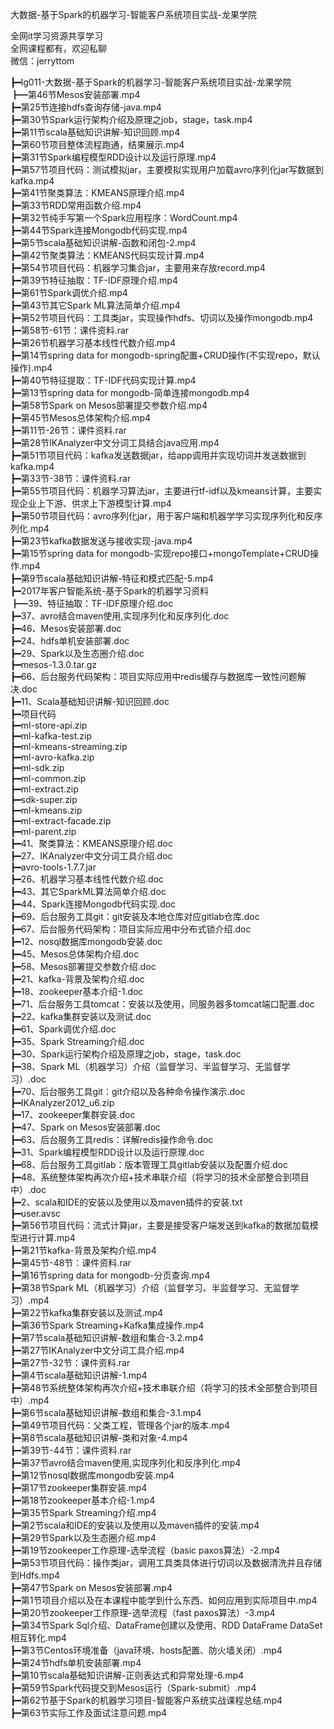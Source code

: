 大数据-基于Spark的机器学习-智能客户系统项目实战-龙果学院

全网it学习资源共享学习<br>全网课程都有，欢迎私聊<br>微信：jerryttom<br>

┣━lg011-大数据-基于Spark的机器学习-智能客户系统项目实战-龙果学院<br> ┣━第46节Mesos安装部署.mp4<br> ┣━第25节连接hdfs查询存储-java.mp4<br> ┣━第30节Spark运行架构介绍及原理之job，stage，task.mp4<br> ┣━第11节scala基础知识讲解-知识回顾.mp4<br> ┣━第60节项目整体流程跑通，结果展示.mp4<br> ┣━第31节Spark编程模型RDD设计以及运行原理.mp4<br> ┣━第57节项目代码：测试模拟jar，主要模拟实现用户加载avro序列化jar写数据到kafka.mp4<br> ┣━第41节聚类算法：KMEANS原理介绍.mp4<br> ┣━第33节RDD常用函数介绍.mp4<br> ┣━第32节纯手写第一个Spark应用程序：WordCount.mp4<br> ┣━第44节Spark连接Mongodb代码实现.mp4<br> ┣━第5节scala基础知识讲解-函数和闭包-2.mp4<br> ┣━第42节聚类算法：KMEANS代码实现计算.mp4<br> ┣━第54节项目代码：机器学习集合jar，主要用来存放record.mp4<br> ┣━第39节特征抽取：TF-IDF原理介绍.mp4<br> ┣━第61节Spark调优介绍.mp4<br> ┣━第43节其它Spark ML算法简单介绍.mp4<br> ┣━第52节项目代码：工具类jar，实现操作hdfs、切词以及操作mongodb.mp4<br> ┣━第58节-61节：课件资料.rar<br> ┣━第26节机器学习基本线性代数介绍.mp4<br> ┣━第14节spring data for mongodb-spring配置+CRUD操作(不实现repo，默认操作).mp4<br> ┣━第40节特征提取：TF-IDF代码实现计算.mp4<br> ┣━第13节spring data for mongodb-简单连接mongodb.mp4<br> ┣━第58节Spark on Mesos部署提交参数介绍.mp4<br> ┣━第45节Mesos总体架构介绍.mp4<br> ┣━第11节-26节：课件资料.rar<br> ┣━第28节IKAnalyzer中文分词工具结合java应用.mp4<br> ┣━第51节项目代码：kafka发送数据jar，给app调用并实现切词并发送数据到kafka.mp4<br> ┣━第33节-38节：课件资料.rar<br> ┣━第55节项目代码：机器学习算法jar，主要进行tf-idf以及kmeans计算，主要实现企业上下游、供求上下游模型计算.mp4<br> ┣━第50节项目代码：avro序列化jar，用于客户端和机器学学习实现序列化和反序列化.mp4<br> ┣━第23节kafka数据发送与接收实现-java.mp4<br> ┣━第15节spring data for mongodb-实现repo接口+mongoTemplate+CRUD操作.mp4<br> ┣━第9节scala基础知识讲解-特征和模式匹配-5.mp4<br> ┣━2017年客户智能系统-基于Spark的机器学习资料<br> ┣━39、特征抽取：TF-IDF原理介绍.doc<br> ┣━37、avro结合maven使用,实现序列化和反序列化.doc<br> ┣━46、Mesos安装部署.doc<br> ┣━24、hdfs单机安装部署.doc<br> ┣━29、Spark以及生态圈介绍.doc<br> ┣━mesos-1.3.0.tar.gz<br> ┣━66、后台服务代码架构：项目实际应用中redis缓存与数据库一致性问题解决.doc<br> ┣━11、Scala基础知识讲解-知识回顾.doc<br> ┣━项目代码<br> ┣━ml-store-api.zip<br> ┣━ml-kafka-test.zip<br> ┣━ml-kmeans-streaming.zip<br> ┣━ml-avro-kafka.zip<br> ┣━ml-sdk.zip<br> ┣━ml-common.zip<br> ┣━ml-extract.zip<br> ┣━sdk-super.zip<br> ┣━ml-kmeans.zip<br> ┣━ml-extract-facade.zip<br> ┣━ml-parent.zip<br> ┣━41、聚类算法：KMEANS原理介绍.doc<br> ┣━27、IKAnalyzer中文分词工具介绍.doc<br> ┣━avro-tools-1.7.7.jar<br> ┣━26、机器学习基本线性代数介绍.doc<br> ┣━43、其它SparkML算法简单介绍.doc<br> ┣━44、Spark连接Mongodb代码实现.doc<br> ┣━69、后台服务工具git：git安装及本地仓库对应gitlab仓库.doc<br> ┣━67、后台服务代码架构：项目实际应用中分布式锁介绍.doc<br> ┣━12、nosql数据库mongodb安装.doc<br> ┣━45、Mesos总体架构介绍.doc<br> ┣━58、Mesos部署提交参数介绍.doc<br> ┣━21、kafka-背景及架构介绍.doc<br> ┣━18、zookeeper基本介绍-1.doc<br> ┣━71、后台服务工具tomcat：安装以及使用，同服务器多tomcat端口配置.doc<br> ┣━22、kafka集群安装以及测试.doc<br> ┣━61、Spark调优介绍.doc<br> ┣━35、Spark Streaming介绍.doc<br> ┣━30、Spark运行架构介绍及原理之job，stage，task.doc<br> ┣━38、Spark ML（机器学习）介绍（监督学习、半监督学习、无监督学习）.doc<br> ┣━70、后台服务工具git：git介绍以及各种命令操作演示.doc<br> ┣━IKAnalyzer2012_u6.zip<br> ┣━17、zookeeper集群安装.doc<br> ┣━47、Spark on Mesos安装部署.doc<br> ┣━63、后台服务工具redis：详解redis操作命令.doc<br> ┣━31、Spark编程模型RDD设计以及运行原理.doc<br> ┣━68、后台服务工具gitlab：版本管理工具gitlab安装以及配置介绍.doc<br> ┣━48、系统整体架构再次介绍+技术串联介绍（将学习的技术全部整合到项目中）.doc<br> ┣━2、scala和IDE的安装以及使用以及maven插件的安装.txt<br> ┣━user.avsc<br> ┣━第56节项目代码：流式计算jar，主要是接受客户端发送到kafka的数据加载模型进行计算.mp4<br> ┣━第21节kafka-背景及架构介绍.mp4<br> ┣━第45节-48节：课件资料.rar<br> ┣━第16节spring data for mongodb-分页查询.mp4<br> ┣━第38节Spark ML（机器学习）介绍（监督学习、半监督学习、无监督学习）.mp4<br> ┣━第22节kafka集群安装以及测试.mp4<br> ┣━第36节Spark Streaming+Kafka集成操作.mp4<br> ┣━第7节scala基础知识讲解-数组和集合-3.2.mp4<br> ┣━第27节IKAnalyzer中文分词工具介绍.mp4<br> ┣━第27节-32节：课件资料.rar<br> ┣━第4节scala基础知识讲解-1.mp4<br> ┣━第48节系统整体架构再次介绍+技术串联介绍（将学习的技术全部整合到项目中）.mp4<br> ┣━第6节scala基础知识讲解-数组和集合-3.1.mp4<br> ┣━第49节项目代码：父类工程，管理各个jar的版本.mp4<br> ┣━第8节scala基础知识讲解-类和对象-4.mp4<br> ┣━第39节-44节：课件资料.rar<br> ┣━第37节avro结合maven使用,实现序列化和反序列化.mp4<br> ┣━第12节nosql数据库mongodb安装.mp4<br> ┣━第17节zookeeper集群安装.mp4<br> ┣━第18节zookeeper基本介绍-1.mp4<br> ┣━第35节Spark Streaming介绍.mp4<br> ┣━第2节scala和IDE的安装以及使用以及maven插件的安装.mp4<br> ┣━第29节Spark以及生态圈介绍.mp4<br> ┣━第19节zookeeper工作原理-选举流程（basic paxos算法）-2.mp4<br> ┣━第53节项目代码：操作类jar，调用工具类具体进行切词以及数据清洗并且存储到Hdfs.mp4<br> ┣━第47节Spark on Mesos安装部署.mp4<br> ┣━第1节项目介绍以及在本课程中能学到什么东西、如何应用到实际项目中.mp4<br> ┣━第20节zookeeper工作原理-选举流程（fast paxos算法）-3.mp4<br> ┣━第34节Spark Sql介绍、DataFrame创建以及使用、RDD DataFrame DataSet相互转化.mp4<br> ┣━第3节Centos环境准备（java环境、hosts配置、防火墙关闭）.mp4<br> ┣━第24节hdfs单机安装部署.mp4<br> ┣━第10节scala基础知识讲解-正则表达式和异常处理-6.mp4<br> ┣━第59节Spark代码提交到Mesos运行（Spark-submit）.mp4<br> ┣━第62节基于Spark的机器学习项目-智能客户系统实战课程总结.mp4<br> ┣━第63节实际工作及面试注意问题.mp4